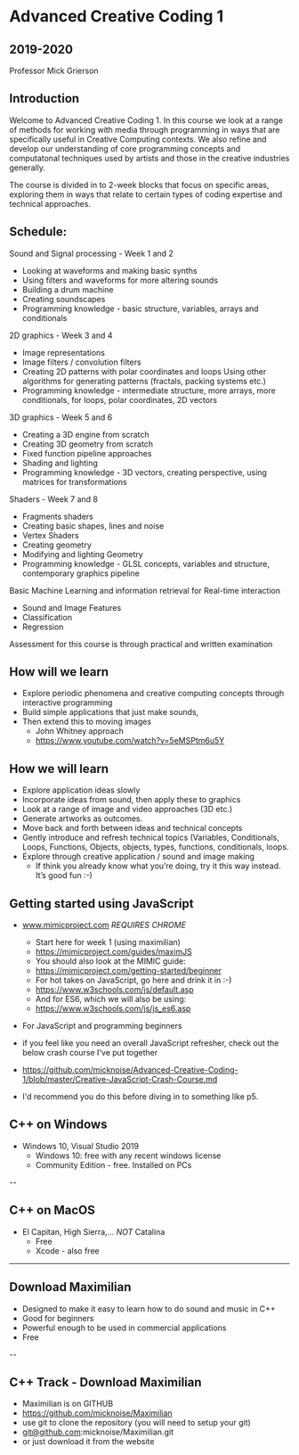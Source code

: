 # Advanced Creative Coding 1

## 2019-2020

Professor Mick Grierson

## Introduction

Welcome to Advanced Creative Coding 1. In this course we look at a range of methods for working with media through programming in ways that are specifically useful in Creative Computing contexts. We also refine and develop our understanding of core programming concepts and computatonal techniques used by artists and those in the creative industries generally.

The course is divided in to 2-week blocks that focus on specific areas, exploring them in ways that relate to certain types of coding expertise and technical approaches.

## Schedule:

Sound and Signal processing - Week 1 and 2
 - Looking at waveforms and making basic synths
 - Using filters and waveforms for more altering sounds
 - Building a drum machine
 - Creating soundscapes
 - Programming knowledge - basic structure, variables, arrays and conditionals

2D graphics - Week 3 and 4

 - Image representations
 - Image filters / convolution filters
 - Creating 2D patterns with polar coordinates and loops
Using other algorithms for generating patterns (fractals, packing systems etc.)
 - Programming knowledge - intermediate structure,  more arrays, more conditionals, for loops, polar coordinates, 2D vectors

3D graphics - Week 5 and 6

 - Creating a 3D engine from scratch
 - Creating 3D geometry from scratch
 - Fixed function pipeline approaches
 - Shading and lighting
 - Programming knowledge - 3D vectors, creating perspective, using matrices for transformations


Shaders - Week 7 and 8

 - Fragments shaders
 - Creating basic shapes, lines and noise
 - Vertex Shaders
 - Creating geometry
 - Modifying and lighting Geometry
 - Programming knowledge - GLSL concepts, variables and structure, contemporary graphics pipeline


Basic Machine Learning and information retrieval for Real-time interaction
 - Sound and Image Features
 - Classification
 - Regression


Assessment for this course is through practical and written examination

## How will we learn

- Explore periodic phenomena and creative computing concepts through interactive programming
- Build simple applications that just make sounds,
- Then extend this to moving images
  - John Whitney approach
  - <https://www.youtube.com/watch?v=5eMSPtm6u5Y>

## How we will learn

- Explore application ideas slowly
- Incorporate ideas from sound, then apply these to graphics
- Look at a range of image and video approaches (3D etc.)
- Generate artworks as outcomes.
- Move back and forth between ideas and technical concepts
- Gently introduce and refresh technical topics (Variables, Conditionals, Loops, Functions, Objects, objects, types, functions, conditionals, loops.
- Explore through creative application / sound and image making
  - If think you already know what you’re doing, try it this way instead. It’s good fun :-)

## Getting started using JavaScript

- www.mimicproject.com _REQUIRES CHROME_
  - Start here for week 1 (using maximilian)
  - https://mimicproject.com/guides/maximJS
  - You should also look at the MIMIC guide:
  - https://mimicproject.com/getting-started/beginner
  - For hot takes on JavaScript, go here and drink it in :-)
  - https://www.w3schools.com/js/default.asp
  - And for ES6, which we will also be using:
  - https://www.w3schools.com/js/js_es6.asp

- For JavaScript and programming beginners
 - if you feel like you need an overall JavaScript refresher, check out the below crash course I've put together
 - https://github.com/micknoise/Advanced-Creative-Coding-1/blob/master/Creative-JavaScript-Crash-Course.md
 - I'd recommend you do this before diving in to something like p5.


## C++ on Windows

- Windows 10, Visual Studio 2019
  - Windows 10: free with any recent windows license
  - Community Edition - free. Installed on PCs

--

## C++ on MacOS

- El Capitan, High Sierra,... *NOT* Catalina
  - Free
  - Xcode - also free

---

## Download Maximilian

- Designed to make it easy to learn how to do sound and music in C++
- Good for beginners
- Powerful enough to be used in commercial applications
- Free

--

## C++ Track - Download Maximilian

- Maximilian is on GITHUB
- <https://github.com/micknoise/Maximilian>
- use git to clone the repository (you will need to setup your git)
- git@github.com:micknoise/Maximilian.git
- or just download it from the website


